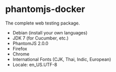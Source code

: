 # phantomjs-docker

The complete web testing package.

- Debian (install your own languages)
- JDK 7 (for Cucumber, etc.)
- PhantomJS 2.0.0
- Firefox
- Chrome
- International Fonts (CJK, Thai, Indic, European)
- Locale: en_US.UTF-8
